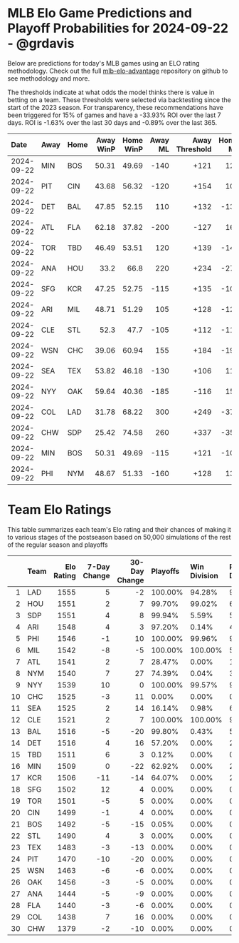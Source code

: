 # MLB Elo Game Predictions and Playoff Probabilities for 2024-09-22 - @grdavis
Below are predictions for today's MLB games using an ELO rating methodology. Check out the full [mlb-elo-advantage](https://github.com/grdavis/mlb-elo-advantage) repository on github to see methodology and more.

The thresholds indicate at what odds the model thinks there is value in betting on a team. These thresholds were selected via backtesting since the start of the 2023 season. For transparency, these recommendations have been triggered for 15% of games and have a -33.93% ROI over the last 7 days. ROI is -1.63% over the last 30 days and -0.89% over the last 365.

| Date       | Away   | Home   |   Away WinP |   Home WinP |   Away ML |   Away Threshold |   Home ML |   Home Threshold |
|:-----------|:-------|:-------|------------:|------------:|----------:|-----------------:|----------:|-----------------:|
| 2024-09-22 | MIN    | BOS    |       50.31 |       49.69 |      -140 |             +121 |       120 |             +123 |
| 2024-09-22 | PIT    | CIN    |       43.68 |       56.32 |      -120 |             +154 |       100 |             -103 |
| 2024-09-22 | DET    | BAL    |       47.85 |       52.15 |       110 |             +132 |      -130 |             +113 |
| 2024-09-22 | ATL    | FLA    |       62.18 |       37.82 |      -200 |             -127 |       165 |             +193 |
| 2024-09-22 | TOR    | TBD    |       46.49 |       53.51 |       120 |             +139 |      -145 |             +107 |
| 2024-09-22 | ANA    | HOU    |       33.2  |       66.8  |       220 |             +234 |      -275 |             -151 |
| 2024-09-22 | SFG    | KCR    |       47.25 |       52.75 |      -115 |             +135 |      -105 |             +110 |
| 2024-09-22 | ARI    | MIL    |       48.71 |       51.29 |       105 |             +128 |      -125 |             +116 |
| 2024-09-22 | CLE    | STL    |       52.3  |       47.7  |      -105 |             +112 |      -115 |             +133 |
| 2024-09-22 | WSN    | CHC    |       39.06 |       60.94 |       155 |             +184 |      -190 |             -122 |
| 2024-09-22 | SEA    | TEX    |       53.82 |       46.18 |      -130 |             +106 |       110 |             +140 |
| 2024-09-22 | NYY    | OAK    |       59.64 |       40.36 |      -185 |             -116 |       150 |             +175 |
| 2024-09-22 | COL    | LAD    |       31.78 |       68.22 |       300 |             +249 |      -375 |             -159 |
| 2024-09-22 | CHW    | SDP    |       25.42 |       74.58 |       260 |             +337 |      -350 |             -205 |
| 2024-09-22 | MIN    | BOS    |       50.31 |       49.69 |      -115 |             +121 |      -105 |             +123 |
| 2024-09-22 | PHI    | NYM    |       48.67 |       51.33 |      -160 |             +128 |       135 |             +116 |

# Team Elo Ratings
This table summarizes each team's Elo rating and their chances of making it to various stages of the postseason based on 50,000 simulations of the rest of the regular season and playoffs

|    | Team   |   Elo Rating |   7-Day Change |   30-Day Change | Playoffs   | Win Division   | Reach Div. Rd.   | Reach CS   | Reach WS   | Win WS   |
|---:|:-------|-------------:|---------------:|----------------:|:-----------|:---------------|:-----------------|:-----------|:-----------|:---------|
|  1 | LAD    |         1555 |              5 |              -2 | 100.00%    | 94.28%         | 97.14%           | 51.91%     | 27.67%     | 16.24%   |
|  2 | HOU    |         1551 |              2 |               7 | 99.70%     | 99.02%         | 62.91%           | 35.53%     | 20.13%     | 10.00%   |
|  3 | SDP    |         1551 |              4 |               8 | 99.94%     | 5.59%          | 55.37%           | 27.40%     | 14.08%     | 8.06%    |
|  4 | ARI    |         1548 |              4 |               3 | 97.20%     | 0.14%          | 46.70%           | 22.35%     | 11.37%     | 6.42%    |
|  5 | PHI    |         1546 |             -1 |              10 | 100.00%    | 99.96%         | 99.31%           | 51.09%     | 24.70%     | 13.54%   |
|  6 | MIL    |         1542 |             -8 |              -5 | 100.00%    | 100.00%        | 54.17%           | 25.34%     | 11.92%     | 6.41%    |
|  7 | ATL    |         1541 |              2 |               7 | 28.47%     | 0.00%          | 13.17%           | 6.05%      | 2.85%      | 1.49%    |
|  8 | NYM    |         1540 |              7 |              27 | 74.39%     | 0.04%          | 34.14%           | 15.86%     | 7.43%      | 3.89%    |
|  9 | NYY    |         1539 |             10 |               0 | 100.00%    | 99.57%         | 99.83%           | 56.83%     | 30.54%     | 14.34%   |
| 10 | CHC    |         1525 |             -3 |              11 | 0.00%      | 0.00%          | 0.00%            | 0.00%      | 0.00%      | 0.00%    |
| 11 | SEA    |         1525 |              2 |              14 | 16.14%     | 0.98%          | 6.98%            | 3.35%      | 1.65%      | 0.73%    |
| 12 | CLE    |         1521 |              2 |               7 | 100.00%    | 100.00%        | 98.75%           | 46.91%     | 21.86%     | 8.97%    |
| 13 | BAL    |         1516 |             -5 |             -20 | 99.80%     | 0.43%          | 54.04%           | 23.91%     | 11.15%     | 4.32%    |
| 14 | DET    |         1516 |              4 |              16 | 57.20%     | 0.00%          | 24.46%           | 10.99%     | 5.03%      | 1.96%    |
| 15 | TBD    |         1511 |              6 |               3 | 0.12%      | 0.00%          | 0.05%            | 0.02%      | 0.01%      | 0.01%    |
| 16 | MIN    |         1509 |              0 |             -22 | 62.92%     | 0.00%          | 26.53%           | 11.33%     | 4.85%      | 1.83%    |
| 17 | KCR    |         1506 |            -11 |             -14 | 64.07%     | 0.00%          | 26.44%           | 11.13%     | 4.78%      | 1.78%    |
| 18 | SFG    |         1502 |             12 |               4 | 0.00%      | 0.00%          | 0.00%            | 0.00%      | 0.00%      | 0.00%    |
| 19 | TOR    |         1501 |             -5 |               5 | 0.00%      | 0.00%          | 0.00%            | 0.00%      | 0.00%      | 0.00%    |
| 20 | CIN    |         1499 |             -1 |               4 | 0.00%      | 0.00%          | 0.00%            | 0.00%      | 0.00%      | 0.00%    |
| 21 | BOS    |         1492 |             -5 |             -15 | 0.05%      | 0.00%          | 0.02%            | 0.01%      | 0.00%      | 0.00%    |
| 22 | STL    |         1490 |              4 |               3 | 0.00%      | 0.00%          | 0.00%            | 0.00%      | 0.00%      | 0.00%    |
| 23 | TEX    |         1483 |             -3 |             -13 | 0.00%      | 0.00%          | 0.00%            | 0.00%      | 0.00%      | 0.00%    |
| 24 | PIT    |         1470 |            -10 |             -20 | 0.00%      | 0.00%          | 0.00%            | 0.00%      | 0.00%      | 0.00%    |
| 25 | WSN    |         1463 |             -6 |              -6 | 0.00%      | 0.00%          | 0.00%            | 0.00%      | 0.00%      | 0.00%    |
| 26 | OAK    |         1456 |             -3 |              -5 | 0.00%      | 0.00%          | 0.00%            | 0.00%      | 0.00%      | 0.00%    |
| 27 | ANA    |         1444 |             -5 |              -9 | 0.00%      | 0.00%          | 0.00%            | 0.00%      | 0.00%      | 0.00%    |
| 28 | FLA    |         1440 |             -3 |              -6 | 0.00%      | 0.00%          | 0.00%            | 0.00%      | 0.00%      | 0.00%    |
| 29 | COL    |         1438 |              7 |              16 | 0.00%      | 0.00%          | 0.00%            | 0.00%      | 0.00%      | 0.00%    |
| 30 | CHW    |         1379 |             -2 |             -10 | 0.00%      | 0.00%          | 0.00%            | 0.00%      | 0.00%      | 0.00%    |